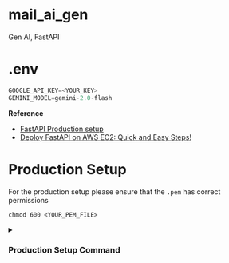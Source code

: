 # mail_ai_gen
Gen AI, FastAPI

# .env
```py
GOOGLE_API_KEY=<YOUR_KEY>
GEMINI_MODEL=gemini-2.0-flash
```

**Reference**
- [FastAPI Production setup](https://github.com/Antony-M1/fastapi-production-setup/blob/main/production-setup.md)
- [Deploy FastAPI on AWS EC2: Quick and Easy Steps!](https://medium.com/@shreyash966977/deploy-fastapi-on-aws-ec2-quick-and-easy-steps-954d4a1e4742)

# Production Setup

For the production setup please ensure that the `.pem` has correct permissions
```
chmod 600 <YOUR_PEM_FILE>
```

<details>
  <summary><h3>Production Setup Command</h3></summary>


```sh
[Unit]
Description=gunicorn daemon
Requires=gunicorn.socket
After=network.target

[Service]
User=ubuntu
Group=www-data
WorkingDirectory=/home/ubuntu/mail_ai_gen
ExecStart=/home/ubuntu/mail_ai_gen/venv/bin/gunicorn \
          --access-logfile - \
          --workers 5 \
          --bind unix:/run/gunicorn.sock \
          --worker-class uvicorn.workers.UvicornWorker \
          main:app

[Install]
WantedBy=multi-user.target



sudo nano /etc/nginx/sites-available/mail_ai_gen

vivantai.softsuavetestandpocs.in

server {
    listen 80;
    server_name vivantai.softsuavetestandpocs.in;
    location / {
        proxy_pass http://unix:/run/gunicorn.sock;
    }
}

sudo ln -s /etc/nginx/sites-available/mail_ai_gen /etc/nginx/sites-enabled

# Certbot
sudo apt install certbot python3-certbot-nginx -y

sudo certbot --nginx -d vivantai.softsuavetestandpocs.in

```
</details>